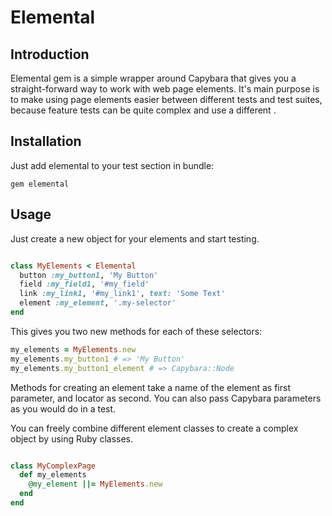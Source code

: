 # Elemental

## Introduction

Elemental gem is a simple wrapper around Capybara that gives you a 
straight-forward way to work with web page elements. It's main purpose 
is to make using page elements easier between different tests and 
test suites, because feature tests can be quite complex and use a different . 


## Installation

Just add elemental to your test section in bundle:

`gem elemental`

## Usage

Just create a new object for your elements and start testing. 

```ruby

class MyElements < Elemental
  button :my_button1, 'My Button'
  field :my_field1, '#my_field'
  link :my_link1, '#my_link1', text: 'Some Text'
  element :my_element, '.my-selector'
end
```

This gives you two new methods for each of these selectors:

```ruby
my_elements = MyElements.new
my_elements.my_button1 # => 'My Button'
my_elements.my_button1_element # => Capybara::Node
```

Methods for creating an element take a name of the element as first parameter, 
and locator as second. You can also pass Capybara parameters as you would do in 
a test.

You can freely combine different element classes to create a complex object by 
using Ruby classes.

```ruby

class MyComplexPage
  def my_elements
    @my_element ||= MyElements.new
  end
end
```

## 
